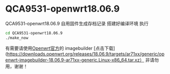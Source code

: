 # QCA9531-openwrt18.06.9
QCA9531-openwrt18.06.9 自用固件生成存档记录
搭建好编译环境 执行
```sh
cd QCA9531-openwrt18.06.9
./make_now
```

有需要请使用[Openwrt官方](https://downloads.openwrt.org/releases/18.06.9/targets/ar71xx/generic/)的 imagebuilder
[点击下载](https://downloads.openwrt.org/releases/18.06.9/targets/ar71xx/generic/openwrt-imagebuilder-18.06.9-ar71xx-generic.Linux-x86_64.tar.xz）
非请勿用，谢谢！
